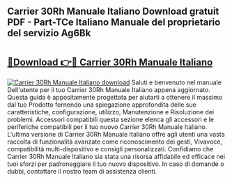 ## Carrier 30Rh Manuale Italiano Download gratuit PDF - Part-TCe Italiano Manuale del proprietario del servizio Ag6Bk

# <h2><a href="http://dfbph2.blite.top/?on=Carrier+30Rh+Manuale+Italiano">🔗Download 👉🔴 Carrier 30Rh Manuale Italiano</a></h2>

[![Carrier 30Rh Manuale Italiano download](https://i.imgur.com/lujVjoI.png)](http://dfbph2.blite.top/?on=Carrier+30Rh+Manuale+Italiano)
Saluti e benvenuto nel manuale Dell'utente per il tuo Carrier 30Rh Manuale Italiano appena aggiornato. Questa guida è appositamente progettata per aiutarti a ottenere il massimo dal tuo Prodotto fornendo una spiegazione approfondita delle sue caratteristiche, configurazione, utilizzo, Manutenzione e Risoluzione dei problemi. Accessori compatibili questa sezione elenca gli accessori e le periferiche compatibili per il tuo nuovo Carrier 30Rh Manuale Italiano. L'ultima versione di Carrier 30Rh Manuale Italiano offre agli utenti una vasta raccolta di funzionalità avanzate come riconoscimento dei gesti, Vivavoce, compatibilità multi-dispositivo e consigli personalizzati. Confidiamo che Carrier 30Rh Manuale Italiano sia stata una risorsa affidabile ed efficace nei tuoi sforzi per padroneggiare il tuo nuovo dispositivo. In caso di domande o dubbi, contattare il nostro team di assistenza clienti.
